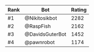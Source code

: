 Rank|Bot|Rating
---|---|---
#1|@Nikitosikbot|2282
#2|@RaspFish|2162
#3|@DavidsGuterBot|1452
#4|@pawnrobot|1174
